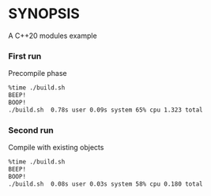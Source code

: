 # SYNOPSIS

A C++20 modules example

### First run

Precompile phase

```bash
%time ./build.sh
BEEP!
BOOP!
./build.sh  0.78s user 0.09s system 65% cpu 1.323 total
```

### Second run

Compile with existing objects

```bash
%time ./build.sh
BEEP!
BOOP!
./build.sh  0.08s user 0.03s system 58% cpu 0.180 total
```

